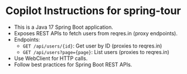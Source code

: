 # Copilot Instructions for spring-tour

- This is a Java 17 Spring Boot application.
- Exposes REST APIs to fetch users from reqres.in (proxy endpoints).
- Endpoints:
  - `GET /api/users/{id}`: Get user by ID (proxies to reqres.in)
  - `GET /api/users?page={page}`: List users (proxies to reqres.in)
- Use WebClient for HTTP calls.
- Follow best practices for Spring Boot REST APIs.
